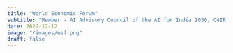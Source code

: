 ```yaml
---
title: "World Economic Forum"
subtitle: "Member - AI Advisory Council of the AI for India 2030, C4IR India"
date: 2022-12-12
image: "/images/wef.png"
draft: false
---
```





